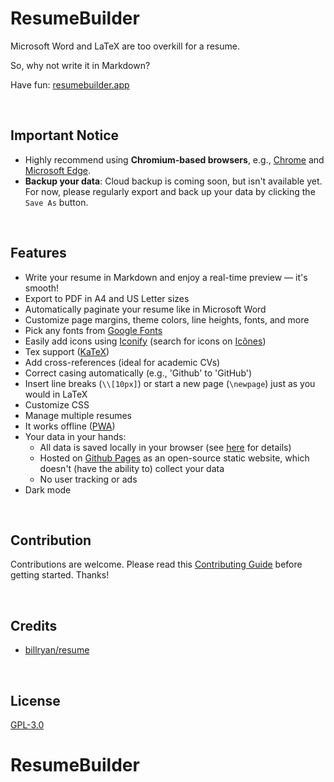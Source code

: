 # ResumeBuilder

Microsoft Word and LaTeX are too overkill for a resume.

So, why not write it in Markdown?

Have fun: [resumebuilder.app](https://resumebuilder.app/)

&nbsp;

## Important Notice

- Highly recommend using **Chromium-based browsers**, e.g., [Chrome](https://www.google.com/chrome/) and [Microsoft Edge](https://www.microsoft.com/en-us/edge).
- **Backup your data**: Cloud backup is coming soon, but isn't available yet. For now, please regularly export and back up your data by clicking the `Save As` button.

&nbsp;

## Features

- Write your resume in Markdown and enjoy a real-time preview — it's smooth!
- Export to PDF in A4 and US Letter sizes
- Automatically paginate your resume like in Microsoft Word
- Customize page margins, theme colors, line heights, fonts, and more
- Pick any fonts from [Google Fonts](https://fonts.google.com/)
- Easily add icons using [Iconify](https://github.com/iconify/iconify) (search for icons on [Icônes](https://icones.js.org/))
- Tex support ([KaTeX](https://github.com/KaTeX/KaTeX))
- Add cross-references (ideal for academic CVs)
- Correct casing automatically (e.g., 'Github' to 'GitHub')
- Insert line breaks (`\\[10px]`) or start a new page (`\newpage`) just as you would in LaTeX
- Customize CSS
- Manage multiple resumes
- It works offline ([PWA](https://developer.mozilla.org/en-US/docs/Web/Progressive_web_apps))
- Your data in your hands:
  - All data is saved locally in your browser (see [here](https://localforage.github.io/localForage/) for details)
  - Hosted on [Github Pages](https://pages.github.com/) as an open-source static website, which doesn't (have the ability to) collect your data
  - No user tracking or ads
- Dark mode

&nbsp;

## Contribution

Contributions are welcome. Please read this [Contributing Guide](.github/CONTRIBUTING.md) before getting started. Thanks!

&nbsp;

## Credits

- [billryan/resume](https://github.com/billryan/resume)

&nbsp;

## License

[GPL-3.0](LICENSE)
# ResumeBuilder
